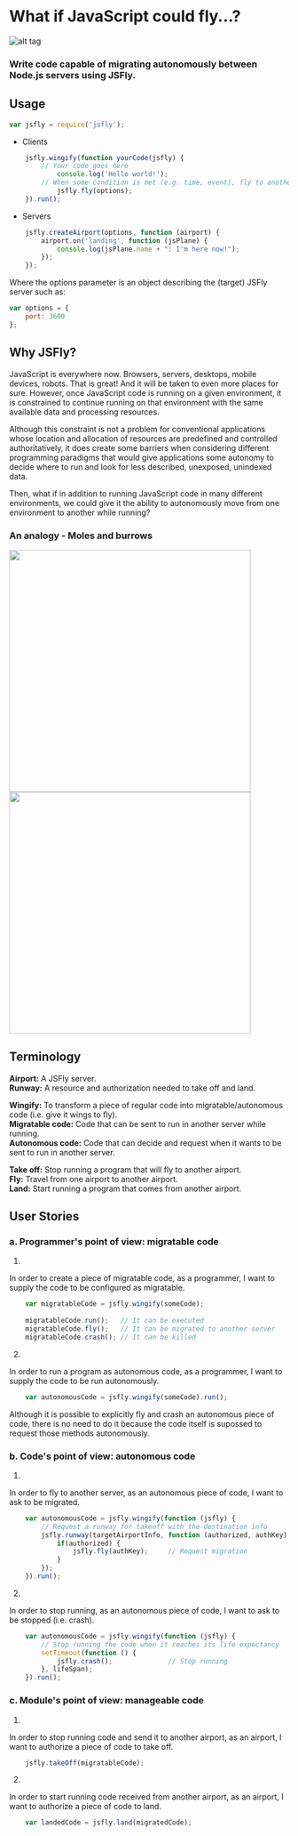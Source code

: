 # What if JavaScript could fly...?
![alt tag](https://github.com/jorgezaccaro/jsfly/blob/master/jsfly_logo.png?raw=true)

### Write code capable of migrating autonomously between Node.js servers using JSFly.  


## Usage
``` js
var jsfly = require('jsfly');
```

* Clients
``` js
    jsfly.wingify(function yourCode(jsfly) {
        // Your code goes here
            console.log('Hello world!');
        // When some condition is met (e.g. time, event), fly to another server
            jsfly.fly(options);
    }).run();
```

* Servers
``` js
    jsfly.createAirport(options, function (airport) {
        airport.on('landing', function (jsPlane) {
            console.log(jsPlane.name + ": I'm here now!");
        });
    });
```  

Where the options parameter is an object describing the (target) JSFly server such as:
``` js
var options = {
    port: 3600
};
```

## Why JSFly?

JavaScript is everywhere now. Browsers, servers, desktops, mobile devices, robots. That is great! And it will be taken to even more places for sure. However, once JavaScript code is running on a given environment, it is constrained to continue running on that environment with the same available data and processing resources.

Although this constraint is not a problem for conventional applications whose location and allocation of resources are predefined and controlled authoritatively, it does create some barriers when considering different programming paradigms that would give applications some autonomy to decide where to run and look for less described, unexposed, unindexed data.

Then, what if in addition to running JavaScript code in many different environments, we could give it the ability to autonomously move from one environment to another while running?


### An analogy - Moles and burrows

<img src="https://github.com/jorgezaccaro/jsfly/blob/master/images/mole0.png?raw=true" width="435px">



<img src="https://github.com/jorgezaccaro/jsfly/blob/master/images/molesSlow.gif?raw=true" width="435px">


## Terminology

   **Airport:** A JSFly server.  
   **Runway:** A resource and authorization needed to take off and land.  

   **Wingify:** To transform a piece of regular code into migratable/autonomous code (i.e. give it wings to fly).  
   **Migratable code:** Code that can be sent to run in another server while running.  
   **Autonomous code:** Code that can decide and request when it wants to be sent to run in another server.  

   **Take off:** Stop running a program that will fly to another airport.  
   **Fly:** Travel from one airport to another airport.  
   **Land:** Start running a program that comes from another airport.  


## User Stories 

### a. Programmer's point of view: migratable code

1. 
In order to     create a piece of migratable code,
as a            programmer,
I want to       supply the code to be configured as migratable.
``` js
    var migratableCode = jsfly.wingify(someCode);
    
    migratableCode.run();   // It can be executed
    migratableCode.fly();   // It can be migrated to another server
    migratableCode.crash(); // It can be killed
```  

2. 
In order to     run a program as autonomous code,
as a            programmer,
I want to       supply the code to be run autonomously.

``` js
    var autonomousCode = jsfly.wingify(someCode).run();
```

Although it is possible to explicitly fly and crash an autonomous piece of code, there is no need to do it because the code itself is supossed to request those methods autonomously.

### b. Code's point of view: autonomous code

1.
In order to     fly to another server,
as an           autonomous piece of code,
I want to       ask to be migrated.
``` js
    var autonomousCode = jsfly.wingify(function (jsfly) {
        // Request a runway for takeoff with the destination info
        jsfly.runway(targetAirportInfo, function (authorized, authKey) {
            if(authorized) { 
                jsfly.fly(authKey);     // Request migration
            }
        });
    }).run();
```  

2.
In order to     stop running,
as an           autonomous piece of code,
I want to       ask to be stopped (i.e. crash).
``` js
    var autonomousCode = jsfly.wingify(function (jsfly) {
        // Stop running the code when it reaches its life expectancy
        setTimeout(function () {
            jsfly.crash();              // Stop running
        }, lifeSpan);
    }).run();
```

### c. Module's point of view: manageable code

1.
In order to     stop running code and send it to another airport,
as an           airport,
I want to       authorize a piece of code to take off.
``` js
    jsfly.takeOff(migratableCode);
```  

2.
In order to     start running code received from another airport,
as an           airport,
I want to       authorize a piece of code to land.
``` js
    var landedCode = jsfly.land(migratedCode);
```

